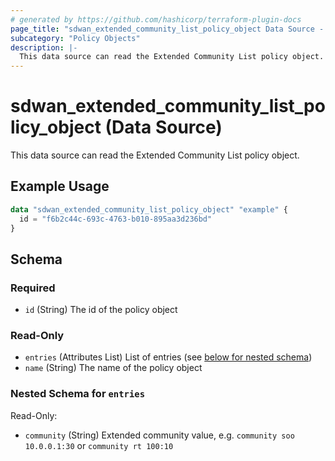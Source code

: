 ```yaml
---
# generated by https://github.com/hashicorp/terraform-plugin-docs
page_title: "sdwan_extended_community_list_policy_object Data Source - terraform-provider-sdwan"
subcategory: "Policy Objects"
description: |-
  This data source can read the Extended Community List policy object.
---
```


# sdwan_extended_community_list_policy_object (Data Source)

This data source can read the Extended Community List policy object.

## Example Usage

```terraform
data "sdwan_extended_community_list_policy_object" "example" {
  id = "f6b2c44c-693c-4763-b010-895aa3d236bd"
}
```

<!-- schema generated by tfplugindocs -->
## Schema

### Required

- `id` (String) The id of the policy object

### Read-Only

- `entries` (Attributes List) List of entries (see [below for nested schema](#nestedatt--entries))
- `name` (String) The name of the policy object

<a id="nestedatt--entries"></a>
### Nested Schema for `entries`

Read-Only:

- `community` (String) Extended community value, e.g. `community soo 10.0.0.1:30` or `community rt 100:10`


